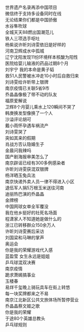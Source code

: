 世界遗产名录再添中国项目  
微信终于支持多设备同时在线  
无论结果你们都是中国骄傲  
水谷隼吹球  
全城天天88燃出国潮范儿  
铁人三项选手呕吐  
杨紫说许昕刘诗雯依旧是好样的  
河南卫辉成水中孤城  
辽宁沈阳发现11份环境样本核酸为阳性  
医院给婴儿输液的药品过期8个月  
刘宇宁 我的本命是黄子韬  
救51人民警被水冲走10小时后自救归来  
刘诗雯给许昕带上银牌  
南京疫情已关联5省9市  
乔晶晶像极了带不动的队友  
福原爱解说  
卫辉8个月婴儿乘水上120瞬间不哭了  
韩庚换发型像换了一个人  
沙溢评论胡可  
戴小雨怀孕遇车祸流产  
刘诗雯哭了  
突如其来的假期  
肖战方否认隐婚生子  
金晨问我辣吗  
国产剧海报审美怎么了  
南京辟谣已经有300多例感染者  
许昕刘诗雯获混双银牌  
杨洋晒玉兔兵法  
南京快递外卖人员一律不得进入小区  
退伍军人捐5万根玉米送往河南  
迪丽热巴演的乔晶晶  
金牌榜  
中国网球女单全军覆没  
我在他乡挺好的社死名场面  
程潇家人不知道她是做什么的  
浙江已转移群众150余万人  
许昕刘诗雯赛后采访  
刘国梁和马琳的掌声  
奥运会  
你是我的荣耀游戏代入感  
蓝盈莹 女生永远是姐姐  
乒乓球混双决赛  
南京疫情  
跪求萧嫣搞事业  
玉楼春  
易烊千玺晚上骑玩具车在街上转悠  
每一块奖牌都来之不易  
南京江北新区公共文旅体场所暂停营业  
乔晶晶蔡文姬之歌  
你是我的荣耀  
于途80个英雄总教头  
乒乓球规则  
